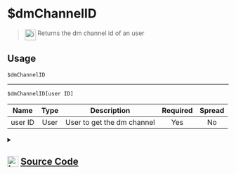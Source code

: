 # $dmChannelID
> <img align="top" src="https://upload.wikimedia.org/wikipedia/commons/thumb/e/e4/Infobox_info_icon.svg/160px-Infobox_info_icon.svg.png?20150409153300" alt="image" width="25" height="auto"> Returns the dm channel id of an user
## Usage
```
$dmChannelID
```
---
```
$dmChannelID[user ID]
```
| Name | Type | Description | Required | Spread
| :---: | :---: | :---: | :---: | :---: |
user ID | User | User to get the dm channel | Yes | No
<details>
<summary>
    
## <img align="top" src="https://cdn4.iconfinder.com/data/icons/iconsimple-logotypes/512/github-512.png" alt="image" width="25" height="auto">  [Source Code](https://github.com/tryforge/ForgeScript-V2/blob/main/src/native/dmChannelID.ts)
    
</summary>
    
```ts
import noop from "../functions/noop"
import { ArgType, NativeFunction, Return } from "../structures"

export default new NativeFunction({
    name: "$dmChannelID",
    version: "1.0.0",
    description: "Returns the dm channel id of an user",
    brackets: false,
    unwrap: true,
    args: [
        {
            name: "user ID",
            description: "User to get the dm channel",
            rest: false,
            required: true,
            type: ArgType.User,
        },
    ],
    async execute(ctx, [user]) {
        user ??= ctx.user!
        const dm = await user?.createDM().catch(noop)
        return Return.success(dm ? dm.id : undefined)
    },
})

```
    
</details>